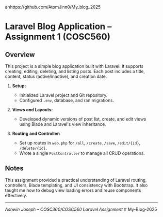 ahhttps://github.com/AtomJinn0/My_blog_2025

# Laravel Blog Application – Assignment 1 (COSC560)

## Overview

This project is a simple blog application built with Laravel. It supports creating, editing, deleting, and listing posts. Each post includes a title, content, status (active/inactive), and creation date.


1. **Setup:**
   - Initialized Laravel project and Git repository.
   - Configured `.env`, database, and ran migrations.

2. **Views and Layouts:**
   - Developed dynamic versions of post list, create, and edit views using Blade and Laravel's view inheritance.

3. **Routing and Controller:**
   - Set up routes in `web.php` for `/all`, `/create`, `/save`, `/edit/{id}`, `/delete/{id}`.
   - Wrote a single `PostController` to manage all CRUD operations.

## Notes

This assignment provided a practical understanding of Laravel routing, controllers, Blade templating, and UI consistency with Bootstrap. It also taught me how to debug view loading errors and reuse components effectively.

---

*Ashwin Joseph – COSC360/COSC560 Laravel Assignment*
#   M y - B l o g - 2 0 2 5  
 